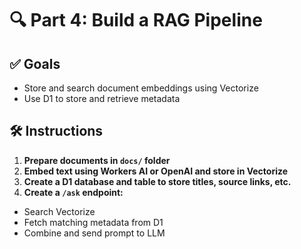 # 🔍 Part 4: Build a RAG Pipeline

## ✅ Goals
- Store and search document embeddings using Vectorize
- Use D1 to store and retrieve metadata

## 🛠️ Instructions

1. **Prepare documents in `docs/` folder**
2. **Embed text using Workers AI or OpenAI and store in Vectorize**
3. **Create a D1 database and table to store titles, source links, etc.**
4. **Create a `/ask` endpoint:**
- Search Vectorize
- Fetch matching metadata from D1
- Combine and send prompt to LLM


